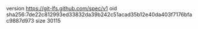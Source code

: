 version https://git-lfs.github.com/spec/v1
oid sha256:7de22c812993ed33832da39b242c51acad35b12e40da403f7176bfac9887d973
size 30115
